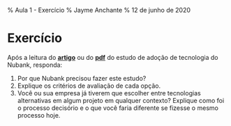 % Aula 1 - Exercício
% Jayme Anchante
% 12 de junho de 2020

# Exercício

Após a leitura do **[artigo](https://medium.com/flutter-comunidade-br/porqu%C3%AA-n%C3%B3s-achamos-que-flutter-vai-nos-ajudar-a-escalar-o-desenvolvimento-mobile-no-nubank-95d07b4554d7)** ou do **[pdf](https://cdn.nubank.com.br/mobile/taskforce/nubank-mobile-architecture-task-force-mission-report.pdf)** do estudo de adoção de tecnologia do Nubank, responda:

1. Por que Nubank precisou fazer este estudo?
2. Explique os critérios de avaliação de cada opção.
3. Você ou sua empresa já tiverem que escolher entre tecnologias alternativas em algum projeto em qualquer contexto? Explique como foi o processo decisório e o que você faria diferente se fizesse o mesmo processo hoje.